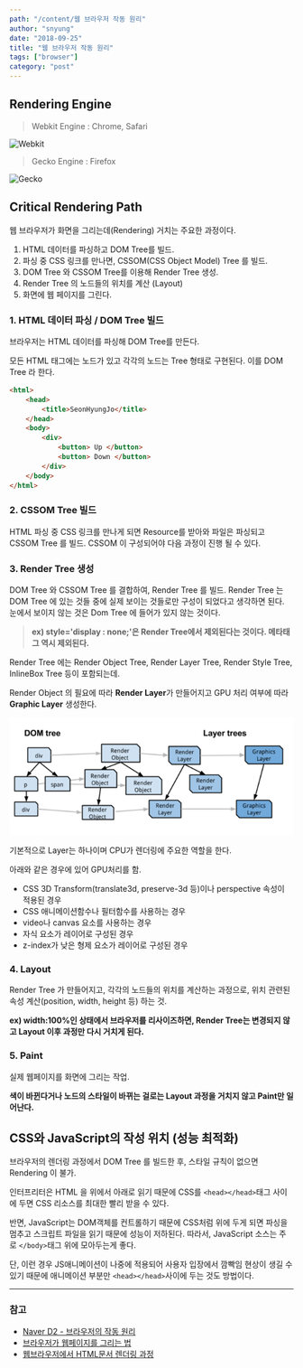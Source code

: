 ```yaml
---
path: "/content/웹 브라우저 작동 원리"
author: "snyung"
date: "2018-09-25"
title: "웹 브라우저 작동 원리"
tags: ["browser"]
category: "post"
---
```


## Rendering Engine

> Webkit Engine : Chrome, Safari

![Webkit](https://github.com/SeonHyungJo/FrontEnd-Dev/blob/master/assets/image/Webkit.png?raw=true)


> Gecko Engine : Firefox

![Gecko](https://github.com/SeonHyungJo/FrontEnd-Dev/blob/master/assets/image/Gecko.jpg?raw=true)

## Critical Rendering Path

웹 브라우저가 화면을 그리는데(Rendering) 거치는 주요한 과정이다.
<br/>

1. HTML 데이터를 파싱하고 DOM Tree를 빌드.
2. 파싱 중 CSS 링크를 만나면, CSSOM(CSS Object Model) Tree 를 빌드.
3. DOM Tree 와 CSSOM Tree를 이용해 Render Tree 생성.
4. Render Tree 의 노드들의 위치를 계산 (Layout)
5. 화면에 웹 페이지를 그린다.


### 1. HTML 데이터 파싱 / DOM Tree 빌드

브라우저는 HTML 데이터를 파싱해 DOM Tree를 만든다.

모든 HTML 태그에는 노드가 있고 각각의 노드는 Tree 형태로 구현된다.
이를 DOM Tree 라 한다.

```html
<html>
    <head>
        <title>SeonHyungJo</title>
    </head>
    <body>
        <div>
            <button> Up </button>
            <button> Down </button>
        </div>
    </body>
</html>
```


### 2. CSSOM Tree 빌드

HTML 파싱 중 CSS 링크를 만나게 되면 Resource를 받아와 파일은 파싱되고 CSSOM Tree 를 빌드.
CSSOM 이 구성되어야 다음 과정이 진행 될 수 있다.

### 3. Render Tree 생성

DOM Tree 와 CSSOM Tree 를 결합하여, Render Tree 를 빌드.
Render Tree 는 DOM Tree 에 있는 것들 중에 실제 보이는 것들로만 구성이 되었다고 생각하면 된다. 눈에서 보이지 않는 것은 Dom Tree 에 들어가 있지 않는 것이다.
<br/>

> **ex) style='display : none;'은 Render Tree에서 제외된다는 것이다. 메타태그 역시 제외된다.**

Render Tree 에는 Render Object Tree, Render Layer Tree, Render Style Tree, InlineBox Tree 등이 포함되는데.

Render Object 의 필요에 따라 **Render Layer**가 만들어지고 GPU 처리 여부에 따라 **Graphic Layer** 생성한다.

![Graphic Layer에 대해서 읽어보기](https://github.com/SeonHyungJo/FrontEnd-Dev/blob/master/assets/image/graphicLayer.png?raw=true)

기본적으로 Layer는 하나이며 CPU가 렌더링에 주요한 역할을 한다.

아래와 같은 경우에 있어 GPU처리를 함.

- CSS 3D Transform(translate3d, preserve-3d 등)이나 perspective 속성이 적용된 경우
- CSS 애니메이션함수나 필터함수를 사용하는 경우
- video나 canvas 요소를 사용하는 경우
- 자식 요소가 레이어로 구성된 경우
- z-index가 낮은 형제 요소가 레이어로 구성된 경우


### 4. Layout

Render Tree 가 만들어지고, 각각의 노드들의 위치를 계산하는 과정으로,
위치 관련된 속성 계산(position, width, height 등) 하는 것.

**ex) width:100%인 상태에서 브라우저를 리사이즈하면, Render Tree는 변경되지 않고 Layout 이후 과정만 다시 거치게 된다.**

### 5. Paint

실제 웹페이지를 화면에 그리는 작업.

**색이 바뀐다거나 노드의 스타일이 바뀌는 걸로는 Layout 과정을 거치지 않고 Paint만 일어난다.**

## CSS와 JavaScript의 작성 위치 (성능 최적화)

브라우저의 렌더링 과정에서 DOM Tree 를 빌드한 후, 스타일 규칙이 없으면 Rendering 이 불가.

인터프리터은 HTML 을 위에서 아래로 읽기 때문에 CSS를 `<head></head>`태그 사이에 두면 CSS 리소스를 최대한 빨리 받을 수 있다.

반면, JavaScript는 DOM객체를 컨트롤하기 때문에 CSS처럼 위에 두게 되면 파싱을 멈추고 스크립트 파일을 읽기 때문에 성능이 저하된다. 따라서, JavaScript 소스는 주로 `</body>`태그 위에 모아두는게 좋다.

단, 이런 경우 JS애니메이션이 나중에 적용되어 사용자 입장에서 깜빡임 현상이 생길 수 있기 때문에 애니메이션 부분만 `<head></head>`사이에 두는 것도 방법이다.

---

### 참고

- [Naver D2 - 브라우저의 작동 원리](http://d2.naver.com/helloworld/59361)
- [브라우저가 웹페이지를 그리는 법](https://isme2n.github.io/devlog/2017/07/06/browser-rendering/)
- [웹브라우저에서 HTML문서 렌더링 과정](http://jeong-pro.tistory.com/90)